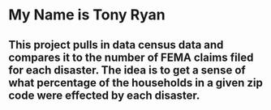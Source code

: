 # My Name is Tony Ryan

## This project pulls in data census data and compares it to the number of FEMA claims filed for each disaster. The idea is to get a sense of what percentage of the households in a given zip code were effected by each disaster.
